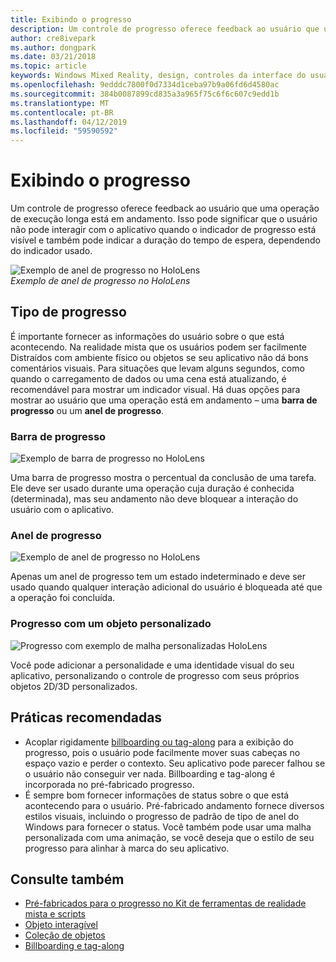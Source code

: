 ```yaml
---
title: Exibindo o progresso
description: Um controle de progresso oferece feedback ao usuário que uma operação de execução longa está em andamento.
author: cre8ivepark
ms.author: dongpark
ms.date: 03/21/2018
ms.topic: article
keywords: Windows Mixed Reality, design, controles da interface do usuário, experiência do usuário
ms.openlocfilehash: 9edddc7800f0d7334d1ceba97b9a06fd6d4580ac
ms.sourcegitcommit: 384b0087899cd835a3a965f75c6f6c607c9edd1b
ms.translationtype: MT
ms.contentlocale: pt-BR
ms.lasthandoff: 04/12/2019
ms.locfileid: "59590592"
---
```

# <a name="displaying-progress"></a>Exibindo o progresso

Um controle de progresso oferece feedback ao usuário que uma operação de execução longa está em andamento. Isso pode significar que o usuário não pode interagir com o aplicativo quando o indicador de progresso está visível e também pode indicar a duração do tempo de espera, dependendo do indicador usado.

![Exemplo de anel de progresso no HoloLens](images/640px-progress-hero.jpg)<br>
*Exemplo de anel de progresso no HoloLens*

## <a name="types-of-progress"></a>Tipo de progresso

É importante fornecer as informações do usuário sobre o que está acontecendo. Na realidade mista que os usuários podem ser facilmente Distraídos com ambiente físico ou objetos se seu aplicativo não dá bons comentários visuais. Para situações que levam alguns segundos, como quando o carregamento de dados ou uma cena está atualizando, é recomendável para mostrar um indicador visual. Há duas opções para mostrar ao usuário que uma operação está em andamento – uma **barra de progresso** ou um **anel de progresso**.

### <a name="progress-bar"></a>Barra de progresso

![Exemplo de barra de progresso no HoloLens](images/640px-progressbar.jpg)

Uma barra de progresso mostra o percentual da conclusão de uma tarefa. Ele deve ser usado durante uma operação cuja duração é conhecida (determinada), mas seu andamento não deve bloquear a interação do usuário com o aplicativo.

### <a name="progress-ring"></a>Anel de progresso

![Exemplo de anel de progresso no HoloLens](images/640px-progressring.jpg)

Apenas um anel de progresso tem um estado indeterminado e deve ser usado quando qualquer interação adicional do usuário é bloqueada até que a operação foi concluída.

### <a name="progress-with-a-custom-object"></a>Progresso com um objeto personalizado

![Progresso com exemplo de malha personalizadas HoloLens](images/640px-progresscustom.jpg)

Você pode adicionar a personalidade e uma identidade visual do seu aplicativo, personalizando o controle de progresso com seus próprios objetos 2D/3D personalizados.

## <a name="best-practices"></a>Práticas recomendadas
* Acoplar rigidamente [billboarding ou tag-along](billboarding-and-tag-along.md) para a exibição do progresso, pois o usuário pode facilmente mover suas cabeças no espaço vazio e perder o contexto. Seu aplicativo pode parecer falhou se o usuário não conseguir ver nada. Billboarding e tag-along é incorporada no pré-fabricado progresso.
* É sempre bom fornecer informações de status sobre o que está acontecendo para o usuário. Pré-fabricado andamento fornece diversos estilos visuais, incluindo o progresso de padrão de tipo de anel do Windows para fornecer o status. Você também pode usar uma malha personalizada com uma animação, se você deseja que o estilo de seu progresso para alinhar à marca do seu aplicativo.

## <a name="see-also"></a>Consulte também
* [Pré-fabricados para o progresso no Kit de ferramentas de realidade mista e scripts](https://github.com/Microsoft/MixedRealityToolkit-Unity/blob/htk_release/Assets/HoloToolkit-Examples/UX/Readme/README_ProgressExample.md)
* [Objeto interagível](interactable-object.md)
* [Coleção de objetos](object-collection.md)
* [Billboarding e tag-along](billboarding-and-tag-along.md)
